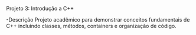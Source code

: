 Projeto 3: Introdução a C++

-Descrição
Projeto acadêmico para demonstrar conceitos fundamentais de C++ incluindo classes, métodos, containers e organização de código.

